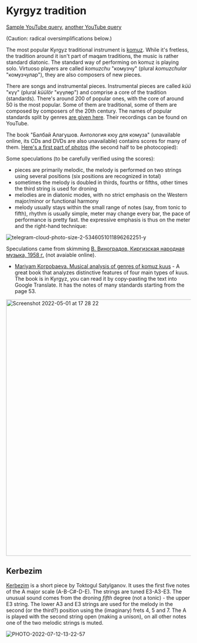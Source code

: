 Kyrgyz tradition
===

[Sample YouTube query](https://www.youtube.com/results?search_query=%D0%BA%D2%AF%D2%AF+%D0%BA%D0%BE%D0%BC%D1%83%D0%B7), [another YouTube query](https://www.youtube.com/results?search_query=%D0%BA%D0%BE%D0%BC%D1%83%D0%B7+%D0%BA%D2%AF%D2%AF%D0%BB%D3%A9%D1%80%D2%AF)

(Caution: radical oversimplifications below.)

The most popular Kyrgyz traditional instrument is [komuz](https://en.wikipedia.org/wiki/Komuz). While it's fretless, the tradition around it
isn't part of maqam traditions, the music is rather standard diatonic. The standard way of performing on komuz is playing solo. 
Virtuoso players are called _komuzchu_ "комузчу" (plural _komuzchular_ "комузчулар"), they are also composers of new pieces.

There are songs and instrumental pieces. Instrumental pieces are called _küü_ "күү" (plural _küülör_ "күүлөр") and comprise a core of the tradition (standards).
There's around 200 of popular ones, with the core of around 50 is the most popular. Some of them are traditional, some of them are composed
by composers of the 20th century. The names of popular standards split by genres [are given here](https://drive.google.com/drive/folders/10yVsZBPEoToMBBkdfk8wBOhoR9nSv9Dm?usp=sharing). Their recordings can be found on YouTube.

The book "Балбай Алагушов. Антология кюу для комуза" (unavailable online, its CDs and DVDs are also unavailable)
contains scores for many of them. [Here's a first part of photos](https://drive.google.com/drive/folders/1pRBe7Uew42iNw1EMOrnqL0HNyGZU3YNn?usp=sharing) (the second half to be photocopied):

Some speculations (to be carefully verified using the scores):
- pieces are primarily melodic, the melody is performed on two strings using several positions (six positions are recognized in total)
- sometimes the melody is doubled in thirds, fourths or fifths, other times the third string is used for droning
- melodies are in diatonic modes, with no strict emphasis on the Western major/minor or functional harmony
- melody usually stays within the small range of notes (say, from tonic to fifth), rhythm is usually simple, meter may change every bar, the pace of performance is pretty fast. the expressive emphasis is thus on the meter and the right-hand technique:

![telegram-cloud-photo-size-2-5346051011896262251-y](https://user-images.githubusercontent.com/1491908/179401261-ae457452-b394-4d77-9489-e7b9ba4a71d6.jpg)

Speculations came from skimming [В. Виноградов, Киргизская народная музыка, 1958 г.](https://drive.google.com/drive/folders/19Usu0xekX-lNvx--hN2c0ikXUfsxwWd5?usp=sharing) (not avaiable online).

- [Mariyam Korpobaeva. Musical analysis of genres of komuz kuus](https://www.dropbox.com/s/nshdp0igcvk6str/Mariyam_Korpobaeva_Komuz_analysis.pdf?dl=0) - A great book that analyzes distinctive features of four main types of kuus. The book is in Kyrgyz, you can read it by copy-pasting the text into Google Translate. It has the notes of many standards starting from the page 53.

<img width="700" alt="Screenshot 2022-05-01 at 17 28 22" src="https://user-images.githubusercontent.com/1491908/179390142-f91a98bd-d2ee-495f-b8c6-335565153a0f.jpg">

Kerbezim
---

[Kerbezim](https://www.youtube.com/results?search_query=%D0%BA%D0%B5%D1%80%D0%B1%D0%B5%D0%B7%D0%B8%D0%BC) is a short piece by Toktogul Satylganov. It uses the first five notes of the A major scale (A-B-C#-D-E). The strings are tuned E3-A3-E3. The unusual sound comes from the droning *fifth* degree (not a tonic) - the upper E3 string. The lower A3 and E3 strings are used for the melody in the second (or the third?) position using the (imaginary) frets 4, 5 and 7. The A is played with the second string open (making a unison), on all other notes one of the two melodic strings is muted.


![PHOTO-2022-07-12-13-22-57](https://user-images.githubusercontent.com/1491908/179401149-018129b3-93ba-48ac-a02b-b769a7d39068.jpg)


